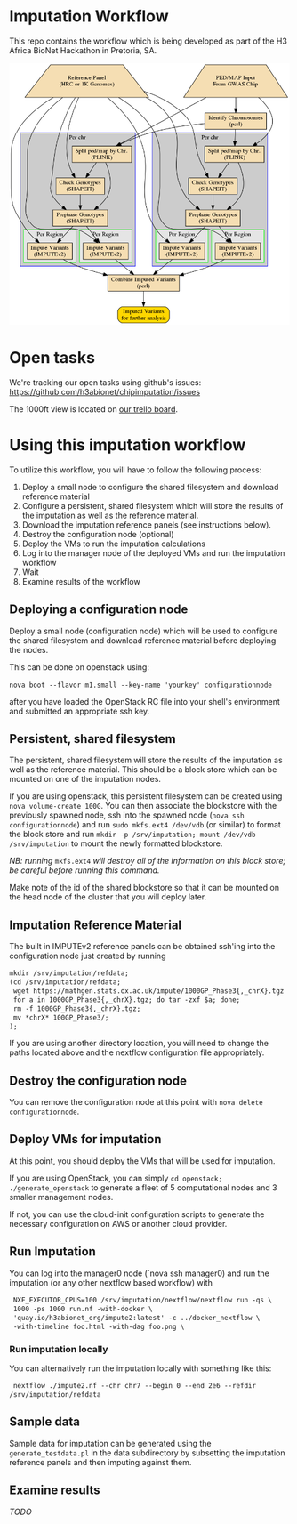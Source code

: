 # Imputation Workflow

This repo contains the workflow which is being developed as part of
the H3 Africa BioNet Hackathon in Pretoria, SA.

![Workflow Diagram](workflow_diagram.png)

# Open tasks

We're tracking our open tasks using github's issues:
https://github.com/h3abionet/chipimputation/issues

The 1000ft view is located on
[our trello board](https://trello.com/b/Dp08chq7/stream-d-imputation-and-phasing).

# Using this imputation workflow

To utilize this workflow, you will have to follow the following
process:

1. Deploy a small node to configure the shared filesystem and download
   reference material
2. Configure a persistent, shared filesystem which will store the
   results of the imputation as well as the reference material.
2. Download the imputation reference panels (see instructions below).
3. Destroy the configuration node (optional)
3. Deploy the VMs to run the imputation calculations
4. Log into the manager node of the deployed VMs and run the
   imputation workflow
5. Wait
6. Examine results of the workflow

## Deploying a configuration node

Deploy a small node (configuration node) which will be used to
configure the shared filesystem and download reference material before
deploying the nodes.

This can be done on openstack using:

`nova boot --flavor m1.small --key-name 'yourkey' configurationnode`

after you have loaded the OpenStack RC file into your shell's
environment and submitted an appropriate ssh key.

## Persistent, shared filesystem

The persistent, shared filesystem will store the results of the
imputation as well as the reference material. This should be a block
store which can be mounted on one of the imputation nodes.

If you are using openstack, this persistent filesystem can be created
using `nova volume-create 100G`. You can then associate the blockstore
with the previously spawned node, ssh into the spawned node (`nova ssh
configurationnode`) and run `sudo mkfs.ext4 /dev/vdb` (or similar) to format
the block store and run `mkdir -p /srv/imputation; mount /dev/vdb
/srv/imputation` to mount the newly formatted blockstore.

*NB: running* `mkfs.ext4` *will destroy all of the information on this
 block store; be careful before running this command.*

Make note of the id of the shared blockstore so that it can be mounted
on the head node of the cluster that you will deploy later.

## Imputation Reference Material

The built in IMPUTEv2 reference panels can be obtained ssh'ing into
the configuration node just created by running

    mkdir /srv/imputation/refdata;
    (cd /srv/imputation/refdata;
     wget https://mathgen.stats.ox.ac.uk/impute/1000GP_Phase3{,_chrX}.tgz
     for a in 1000GP_Phase3{,_chrX}.tgz; do tar -zxf $a; done;
     rm -f 1000GP_Phase3{,_chrX}.tgz;
     mv *chrX* 100GP_Phase3/;
    );
    
If you are using another directory location, you will need to change
the paths located above and the nextflow configuration file
appropriately.


## Destroy the configuration node

You can remove the configuration node at this point with `nova delete
configurationnode`.

## Deploy VMs for imputation

At this point, you should deploy the VMs that will be used for
imputation.

If you are using OpenStack, you can simply `cd openstack;
./generate_openstack` to generate a fleet of 5 computational nodes and
3 smaller management nodes.

If not, you can use the cloud-init configuration scripts to generate
the necessary configuration on AWS or another cloud provider.

## Run Imputation


You can log into the manager0 node (`nova ssh manager0) and run the
imputation (or any other nextflow based workflow) with

     NXF_EXECUTOR_CPUS=100 /srv/imputation/nextflow/nextflow run -qs \
     1000 -ps 1000 run.nf -with-docker \
     'quay.io/h3abionet_org/impute2:latest' -c ../docker_nextflow \
     -with-timeline foo.html -with-dag foo.png \

### Run imputation locally

You can alternatively run the imputation locally with something like this:

     nextflow ./impute2.nf --chr chr7 --begin 0 --end 2e6 --refdir /srv/imputation/refdata

## Sample data

Sample data for imputation can be generated using the
`generate_testdata.pl` in the data subdirectory by subsetting the
imputation reference panels and then imputing against them.

## Examine results

*TODO*
